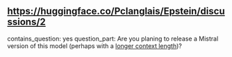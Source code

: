 ## https://huggingface.co/Pclanglais/Epstein/discussions/2

contains_question: yes
question_part: Are you planing to release a Mistral version of this model (perhaps with a [longer context length](https://huggingface.co/NousResearch/Yarn-Mistral-7b-128k))?